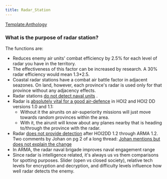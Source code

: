 ```yaml
---
title: Radar_Station
---
```

 [Template:Anthology](/wiki/index.php?title=Template:Anthology&action=edit&redlink=1 "Template:Anthology (page does not exist)")

### What is the purpose of radar station?

The functions are:

*   Reduces enemy air units' combat efficiency by 2.5% for each level of radar you have in the territory.
*   The effectiveness of this factor can be increased by research. A 30% radar efficiency would mean 1.3\*2.5.
*   Coastal radar stations have a combat air battle factor in adjacent seazones. On land, however, each province's radar is used only for that province without any adjacency effects.
*   Radar stations [do not detect naval units](http://forum.paradoxplaza.com/forum/showthread.php?t=218736) .
*   Radar is [absolutely vital for a good air-defence](http://forum.paradoxplaza.com/forum/showthread.php?t=218736) in HOI2 and HOI2 DD versions 1.0 and 1.1:
    *   Without it the airunits on air-superiority missions will just move towards random provinces within the area.
    *   With it, the airunit will know about any planes nearby that is heading to/through the province with the radar.
*   Radar [does not provide detection](http://forum.paradoxplaza.com/forum/showpost.php?p=8204611&postcount=27) after HOI2DD 1.2 through ARMA 1.2. Two comments by Johan on pg 2 of a long thread: [Johan mentions but does not explain the change](http://forum.paradoxplaza.com/forum/showthread.php?t=346220&page=2)
*   In ARMA, the radar naval brigade improves naval engagement range
*   Since radar is intelligence related, it's always us vs them comparisons for spotting purposes. Slider (open vs closed society), relative tech levels for encryption and decryption, and difficulty levels influence how well radar detects the enemy.